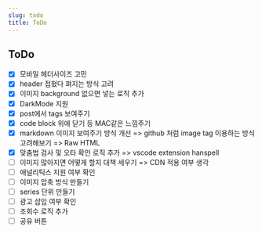 ```yaml
---
slug: todo
title: ToDo
---
```


## ToDo

- [x] 모바일 헤더사이즈 고민
- [x] header 접혔다 펴지는 방식 고려
- [x] 이미지 background 없으면 넣는 로직 추가
- [x] DarkMode 지원
- [x] post에서 tags 보여주기
- [x] code block 위에 닫기 등 MAC같은 느낌주기
- [x] markdown 이미지 보여주기 방식 개선 => github 처럼 image tag 이용하는 방식 고려해보기 => Raw HTML
- [x] 맞춤법 검사 및 오타 확인 로직 추가 => vscode extension hanspell
- [ ] 이미지 많아지면 어떻게 할지 대책 세우기 => CDN 적용 여부 생각
- [ ] 애널리틱스 지원 여부 확인
- [ ] 이미지 압축 방식 만들기
- [ ] series 단위 만들기
- [ ] 광고 삽입 여부 확인
- [ ] 조회수 로직 추가
- [ ] 공유 버튼
